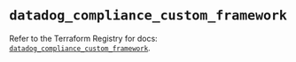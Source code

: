 # `datadog_compliance_custom_framework`

Refer to the Terraform Registry for docs: [`datadog_compliance_custom_framework`](https://registry.terraform.io/providers/datadog/datadog/3.76.0/docs/resources/compliance_custom_framework).
